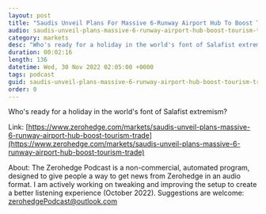 ```yaml
---
layout: post
title: "Saudis Unveil Plans For Massive 6-Runway Airport Hub To Boost Tourism, Trade"
audio: saudis-unveil-plans-massive-6-runway-airport-hub-boost-tourism-trade-0
category: markets
desc: "Who's ready for a holiday in the world's font of Salafist extremism?"
duration: 00:02:16
length: 136
datetime: Wed, 30 Nov 2022 02:05:00 +0000
tags: podcast
guid: saudis-unveil-plans-massive-6-runway-airport-hub-boost-tourism-trade-0
order: 0
---
```

Who's ready for a holiday in the world's font of Salafist extremism?

Link: [https://www.zerohedge.com/markets/saudis-unveil-plans-massive-6-runway-airport-hub-boost-tourism-trade](https://www.zerohedge.com/markets/saudis-unveil-plans-massive-6-runway-airport-hub-boost-tourism-trade)

About: The Zerohedge Podcast is a non-commercial, automated program, designed to give people a way to get news from Zerohedge in an audio format.  I am actively working on tweaking and improving the setup to create a better listening experience (October 2022).  Suggestions are welcome: [zerohedgePodcast@outlook.com](mailto:zerohedgePodcast@outlook.com)